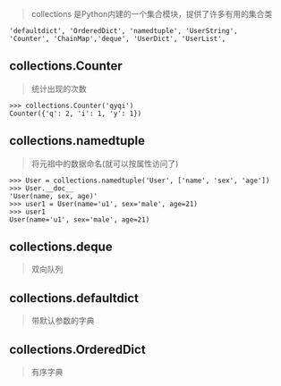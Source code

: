 > collections 是Python内建的一个集合模块，提供了许多有用的集合类
```
'defaultdict', 'OrderedDict', 'namedtuple', 'UserString',
'Counter', 'ChainMap','deque', 'UserDict', 'UserList',
```
## collections.Counter
> 统计出现的次数
```
>>> collections.Counter('qyqi')
Counter({'q': 2, 'i': 1, 'y': 1})
```

## collections.namedtuple
> 将元祖中的数据命名(就可以按属性访问了)
```
>>> User = collections.namedtuple('User', ['name', 'sex', 'age'])
>>> User.__doc__
'User(name, sex, age)'
>>> user1 = User(name='u1', sex='male', age=21)
>>> user1
User(name='u1', sex='male', age=21)

```

## collections.deque
> 双向队列

## collections.defaultdict
> 带默认参数的字典

## collections.OrderedDict
>有序字典
